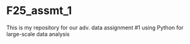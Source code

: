 # F25_assmt_1
This is my repository for our adv. data assignment #1 using Python for large-scale data analysis
